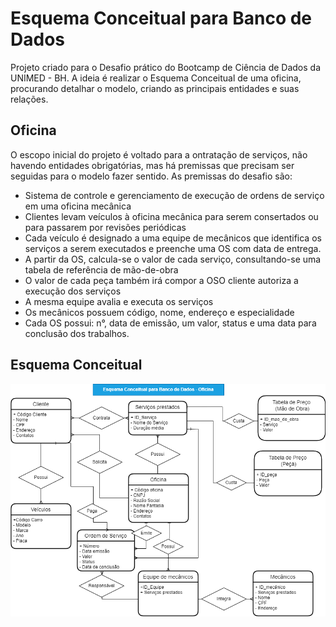 # Esquema Conceitual para Banco de Dados
Projeto criado para o Desafio prático do Bootcamp de Ciência de Dados da UNIMED - BH. A ideia é realizar o Esquema Conceitual de uma oficina, 
procurando detalhar o modelo, criando as principais entidades e suas relações.

## Oficina
O escopo inicial do projeto é voltado para a ontratação de serviços, não havendo entidades obrigatórias, mas há premissas que precisam ser seguidas para o modelo fazer
sentido. As premissas do desafio são:
- Sistema de controle e gerenciamento de execução de ordens de serviço em uma oficina mecânica
- Clientes levam veículos à oficina mecânica para serem consertados ou para passarem por revisões  periódicas
- Cada veículo é designado a uma equipe de mecânicos que identifica os serviços a serem executados e preenche uma OS com data de entrega.
- A partir da OS, calcula-se o valor de cada serviço, consultando-se uma tabela de referência de mão-de-obra
- O valor de cada peça também irá compor a OSO cliente autoriza a execução dos serviços
- A mesma equipe avalia e executa os serviços
- Os mecânicos possuem código, nome, endereço e especialidade
- Cada OS possui: n°, data de emissão, um valor, status e uma data para conclusão dos trabalhos.

## Esquema Conceitual
<p align="center"><img src="./Esquema Conceitual - Oficina.png" width="1000"></p>
